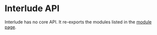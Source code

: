 # Interlude API
Interlude has no core API. It re-exports the modules listed in the
[module page](https://github.com/clux/interlude).
